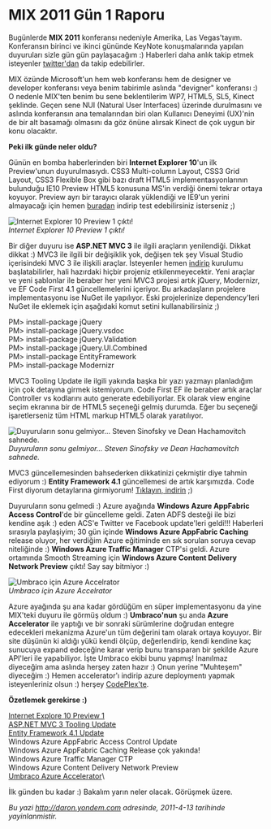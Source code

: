 # MIX 2011 Gün 1 Raporu 

Bugünlerde **MIX 2011** konferansı nedeniyle Amerika, Las Vegas'tayım.
Konferansın birinci ve ikinci gününde KeyNote konuşmalarında yapılan
duyuruları sizle gün gün paylaşacağım :) Haberleri daha anlık takip
etmek isteyenler [twitter'dan](http://www.twitter.com/daronyondem) da
takip edebilirler.

MIX özünde Microsoft'un hem web konferansı hem de designer ve developer
konferansı veya benim tabirimle aslında "devigner" konferansı :) O
nedenle MIX'ten benim bu sene beklentilerim WP7, HTML5, SL5, Kinect
şeklinde. Geçen sene NUI (Natural User Interfaces) üzerinde durulmasını
ve aslında konferansın ana temalarından biri olan Kullanıcı Deneyimi
(UX)'nin de bir alt basamağı olmasını da göz önüne alırsak Kinect de çok
uygun bir konu olacaktır.

**Peki ilk günde neler oldu?**

Günün en bomba haberlerinden biri **Internet Explorer 10**'un ilk
Preview'unun duyurulmasıydı. CSS3 Multi-column Layout, CSS3 Grid Layout,
CSS3 Flexible Box gibi bazı draft HTML5 implementasyonlarının bulunduğu
IE10 Preview HTML5 konusuna MS'in verdiği önemi tekrar ortaya koyuyor.
Preview ayrı bir tarayıcı olarak yüklendiği ve IE9'un yerini almayacağı
için hemen [buradan](http://bit.ly/ie10preview1_download) indirip test
edebilirsiniz isterseniz ;)

![Internet Explorer 10 Preview 1
çıktı!](media/MIX_2011_Gun_1_Raporu/12042011_1.jpg)\
*Internet Explorer 10 Preview 1 çıktı!*

Bir diğer duyuru ise **ASP.NET MVC 3** ile ilgili araçların yenilendiği.
Dikkat dikkat :) MVC3 ile ilgili bir değişiklik yok, değişen tek şey
Visual Studio içerisindeki MVC 3 ile ilişkili araçlar. İsteyenler hemen
[indirip](http://bit.ly/mvc3toolupdate) kurulumu başlatabilirler, hali
hazırdaki hiçbir projeniz etkilenmeyecektir. Yeni araçlar ve yeni
şablonlar ile beraber her yeni MVC3 projesi artık jQuery, Modernizr, ve
EF Code First 4.1 güncellemelerini içeriyor. Bu arkadaşların projelere
implementasyonu ise NuGet ile yapılıyor. Eski projelerinize
dependency'leri NuGet ile eklemek için aşağıdaki komut setini
kullanabilirsiniz ;)

PM\> install-package jQuery\
PM\> install-package jQuery.vsdoc\
PM\> install-package jQuery.Validation\
PM\> install-package jQuery.UI.Combined\
PM\> install-package EntityFramework\
PM\> install-package Modernizr

MVC3 Tooling Update ile ilgili yakında başka bir yazı yazmayı
planladığım için çok detayına girmek istemiyorum. Code First EF ile
beraber artık araçlar Controller vs kodlarını auto generate
edebiliyorlar. Ek olarak view engine seçim ekranına bir de HTML5
seçeneği gelmiş durumda. Eğer bu seçeneği işaretlerseniz tüm HTML markup
HTML5 olarak yaratılıyor.

![Duyuruların sonu gelmiyor... Steven Sinofsky ve Dean Hachamovitch
sahnede.](media/MIX_2011_Gun_1_Raporu/12042011_3.jpg)\
*Duyuruların sonu gelmiyor... Steven Sinofsky ve Dean Hachamovitch
sahnede.*

MVC3 güncellemesinden bahsederken dikkatinizi çekmiştir diye tahmin
ediyorum :) **Entity Framework 4.1** güncellemesi de artık karşımızda.
Code First diyorum detaylarına girmiyorum! [Tıklayın,
indirin](http://bit.ly/ef41codefirst) ;)

Duyuruların sonu gelmedi :) Azure ayağında **Windows Azure AppFabric
Access Control**'de bir güncelleme geldi. Zaten ADFS desteği ile bizi
kendine aşık :) eden ACS'e Twitter ve Facebook update'leri geldi!!!
Haberleri sırasıyla paylaşiyim; 30 gün içinde **Windows Azure AppFabric
Caching** release oluyor, her verdiğim Azure eğitiminde en sık sorulan
soruya cevap niteliğinde :) **Windows Azure Traffic Manager** CTP'si
geldi. Azure ortamında Smooth Streaming için **Windows Azure Content
Delivery Network Preview** çıktı! Say say bitmiyor :)

![Umbraco için Azure
Accelrator](media/MIX_2011_Gun_1_Raporu/12042011_2.jpg)\
*Umbraco için Azure Accelrator*

Azure ayağında şu ana kadar gördüğüm en süper implementasyonu da yine
MIX'teki duyuru ile görmüş oldum :) **Umbraco'nun** şu anda **Azure
Accelerator** ile yaptığı ve bir sonraki sürümlerine doğrudan entegre
edecekleri mekanizma Azure'un tüm değerini tam olarak ortaya koyuyor.
Bir site düşünün ki aldığı yükü kendi ölçüp, değerlendirip, kendi
kendine kaç sunucuya expand edeceğine karar verip bunu transparan bir
şekilde Azure API'leri ile yapabiliyor. İşte Umbraco ekibi bunu yapmış!
İnanılmaz diyeceğim ama aslında herşey zaten hazır :) Onun yerine
"Muhteşem" diyeceğim :) Hemen accelerator'ı indirip azure deploymentı
yapmak isteyenleriniz olsun :) herşey
[CodePlex'te](http://bit.ly/azure_umbraco%20%20).

**Özetlemek gerekirse :)**

[Internet Explore 10 Preview 1](http://bit.ly/ie10preview1_download)\
 [ASP.NET MVC 3 Tooling Update](http://bit.ly/mvc3toolupdate)\
[Entity Framework 4.1 Update](http://bit.ly/ef41codefirst)\
Windows Azure AppFabric Access Control Update\
Windows Azure AppFabric Caching Release çok yakında!\
Windows Azure Traffic Manager CTP\
Windows Azure Content Delivery Network Preview\
 [Umbraco Azure Accelerator](http://bit.ly/azure_umbraco)\

İlk günden bu kadar :) Bakalım yarın neler olacak. Görüşmek üzere.


*Bu yazi http://daron.yondem.com adresinde, 2011-4-13 tarihinde yayinlanmistir.*